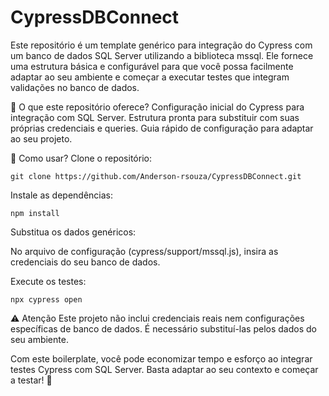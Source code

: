 # CypressDBConnect

Este repositório é um template genérico para integração do Cypress com um banco de dados SQL Server utilizando a biblioteca mssql. Ele fornece uma estrutura básica e configurável para que você possa facilmente adaptar ao seu ambiente e começar a executar testes que integram validações no banco de dados.

🚀 O que este repositório oferece? Configuração inicial do Cypress para integração com SQL Server. Estrutura pronta para substituir com suas próprias credenciais e queries. Guia rápido de configuração para adaptar ao seu projeto.

📂 Como usar? Clone o repositório:
```
git clone https://github.com/Anderson-rsouza/CypressDBConnect.git
```
Instale as dependências:
````
npm install
````
Substitua os dados genéricos:

No arquivo de configuração (cypress/support/mssql.js), insira as credenciais do seu banco de dados.

Execute os testes:
```
npx cypress open
```

⚠️ Atenção Este projeto não inclui credenciais reais nem configurações específicas de banco de dados. É necessário substituí-las pelos dados do seu ambiente.

Com este boilerplate, você pode economizar tempo e esforço ao integrar testes Cypress com SQL Server. Basta adaptar ao seu contexto e começar a testar! 🚀
